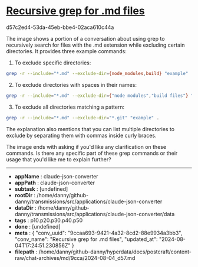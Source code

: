 # [Recursive grep for .md files](https://claude.ai/chat/9ccaa693-9421-4a32-8cd2-88e9934a3bb3)

d57c2ed4-53da-45eb-bbe4-02aca610c44a

 The image shows a portion of a conversation about using grep to recursively search for files with the .md extension while excluding certain directories. It provides three example commands:

1. To exclude specific directories:
```bash
grep -r --include="*.md" --exclude-dir={node_modules,build} "example" .
```

2. To exclude directories with spaces in their names:
```bash
grep -r --include="*.md" --exclude-dir={"node modules","build files"} "example" .
```

3. To exclude all directories matching a pattern:
```bash
grep -r --include="*.md" --exclude-dir="*.git" "example" .
```

The explanation also mentions that you can list multiple directories to exclude by separating them with commas inside curly braces.

The image ends with asking if you'd like any clarification on these commands. Is there any specific part of these grep commands or their usage that you'd like me to explain further?

---

* **appName** : claude-json-converter
* **appPath** : claude-json-converter
* **subtask** : [undefined]
* **rootDir** : /home/danny/github-danny/transmissions/src/applications/claude-json-converter
* **dataDir** : /home/danny/github-danny/transmissions/src/applications/claude-json-converter/data
* **tags** : p10.p20.p30.p40.p50
* **done** : [undefined]
* **meta** : {
  "conv_uuid": "9ccaa693-9421-4a32-8cd2-88e9934a3bb3",
  "conv_name": "Recursive grep for .md files",
  "updated_at": "2024-08-04T17:24:51.230856Z"
}
* **filepath** : /home/danny/github-danny/hyperdata/docs/postcraft/content-raw/chat-archives/md/9cca/2024-08-04_d57.md